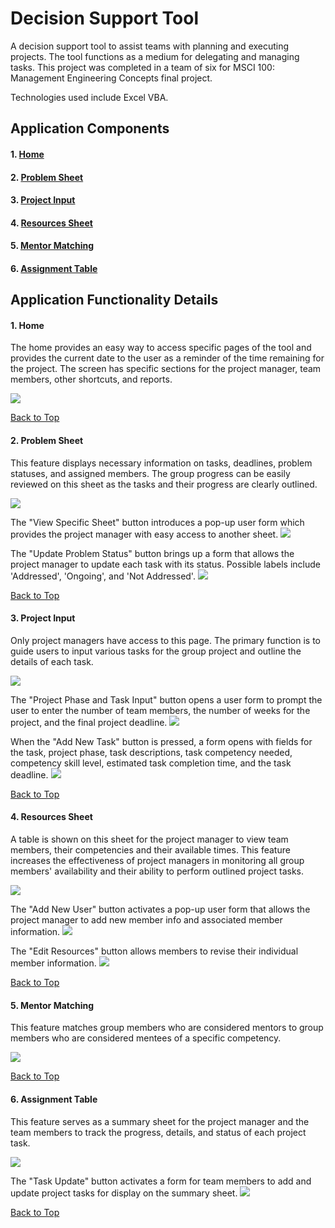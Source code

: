 <a name= "top"></a>

# Decision Support Tool

A decision support tool to assist teams with planning and executing projects. The tool functions as a medium for delegating and managing tasks. This project was completed in a team of six for MSCI 100: Management Engineering Concepts final project.

Technologies used include Excel VBA. 

## Application Components

#### 1. **[Home](#home)**
#### 2. **[Problem Sheet](#problem-sheet)**
#### 3. **[Project Input](#project-input)**
#### 4. **[Resources Sheet](#resource-sheet)**
#### 5. **[Mentor Matching](#mentor-matching)**
#### 6. **[Assignment Table](#assignment-table)**

## Application Functionality Details

<a name= "home"></a>

#### 1. Home
The home provides an easy way to access specific pages of the tool and provides the current date to the user as a reminder of the time remaining for the project. The screen has specific sections for the project manager, team members, other shortcuts, and reports. 

<p float="center">
  <img src="images/decision-support-tool/home.png"/>
</p>

[Back to Top](#top)

<a name= "problem-sheet"></a>

#### 2. Problem Sheet
This feature displays necessary information on tasks, deadlines, problem statuses, and assigned members. The group progress can be easily reviewed on this sheet as the tasks and their progress are clearly outlined.

<p float="center">
 <img src="images/decision-support-tool/problem-sheet.png"/>
</p>

<p float="center">
 The "View Specific Sheet" button introduces a pop-up user form which provides the project manager with easy access to another sheet.
 <img src="images/decision-support-tool/problem-sheet-view-specific-sheet.png"/>
</p>

<p float="center">
 The "Update Problem Status" button brings up a form that allows the project manager to update each task with its status. Possible labels include 'Addressed', 'Ongoing', and 'Not Addressed'.
 <img src="images/decision-support-tool/problem-sheet-problem-status.png"/>
</p>

[Back to Top](#top)

<a name= "project-input"></a>

#### 3. Project Input
Only project managers have access to this page. The primary function is to guide users to input various tasks for the group project and outline the details of each task.

<p float="center">
 <img src="images/decision-support-tool/project-input.png"/>
</p>

<p float="center">
  The "Project Phase and Task Input" button opens a user form to prompt the user to enter the number of team members, the number of weeks for the project, and the final project deadline.
   <img src="images/decision-support-tool/project-input-project-phase.png"/>
</p>

<p float="center">
  When the "Add New Task" button is pressed, a form opens with fields for the task, project phase, task descriptions, task competency needed, competency skill level, estimated task completion time, and the task deadline.
  <img src="images/decision-support-tool/project-input-add-task.png"/>
</p>

[Back to Top](#top)

<a name= "resource-sheet"></a>

#### 4. Resources Sheet
A table is shown on this sheet for the project manager to view team members, their competencies and their available times. This feature increases the effectiveness of project managers in monitoring all group members' availability and their ability to perform outlined project tasks.

<p float="center">
 <img src="images/decision-support-tool/resources-sheet.png"/>
</p>

<p float="center">
  The "Add New User" button activates a pop-up user form that allows the project manager to add new member info and associated member information.
  <img src="images/decision-support-tool/resources-sheet-add-user.png"/>
</p>

<p float="center">
  The "Edit Resources" button allows members to revise their individual member information.
  <img src="images/decision-support-tool/resources-sheet-revise-user.png"/>
</p>

[Back to Top](#top)

<a name= "mentor-matching"></a>

#### 5. Mentor Matching
This feature matches group members who are considered mentors to group members who are considered mentees of a specific competency.

<p float="center">
  <img src="images/decision-support-tool/mentor-matching.png"  />
</p>

[Back to Top](#top)

<a name= "assignment-table"></a>

#### 6. Assignment Table
This feature serves as a summary sheet for the project manager and the team members to track the progress, details, and status of each project task.

<p float="center">
  <img src="images/decision-support-tool/assignment-table.png"  />
</p>

<p float="center">
  The "Task Update" button activates a form for team members to add and update project tasks for display on the summary sheet.
  <img src="images/decision-support-tool/assignment-table-status-update.png"  />
</p>

[Back to Top](#top)
